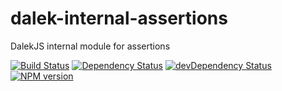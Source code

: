 dalek-internal-assertions
=========================

DalekJS internal module for assertions

[![Build Status](https://travis-ci.org/dalekjs/dalek-internal-assertions.png)](https://travis-ci.org/dalekjs/dalek-internal-assertions)
[![Dependency Status](https://david-dm.org/dalekjs/dalek-internal-assertions.png)](https://david-dm.org/dalekjs/dalek-internal-assertions)
[![devDependency Status](https://david-dm.org/dalekjs/dalek-internal-assertions/dev-status.png)](https://david-dm.org/dalekjs/dalek-internal-assertions#info=devDependencies)
[![NPM version](https://badge.fury.io/js/dalek-internal-assertions.png)](http://badge.fury.io/js/dalek-internal-assertions)
